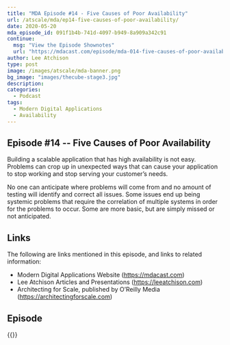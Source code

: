 ```yaml
---
title: "MDA Episode #14 - Five Causes of Poor Availability"
url: /atscale/mda/ep14-five-causes-of-poor-availability/
date: 2020-05-20
mda_episode_id: 091f1b4b-741d-4097-b949-8a909a342c91
continue:
  msg: "View the Episode Shownotes"
  url: "https://mdacast.com/episode/mda-014-five-causes-of-poor-availability"
author: Lee Atchison
type: post
image: /images/atscale/mda-banner.png
bg_image: "images/thecube-stage3.jpg"
description: 
categories:
  - Podcast
tags:
  - Modern Digital Applications
  - Availability
---
```


## Episode #14 -- Five Causes of Poor Availability

Building a scalable application that has high availability is not easy. Problems can crop up in unexpected ways that can cause your application to stop working and stop serving your customer’s needs.

No one can anticipate where problems will come from and no amount of testing will identify and correct all issues. Some issues end up being systemic problems that require the correlation of multiple systems in order for the problems to occur. Some are more basic, but are simply missed or not anticipated.

## Links

The following are links mentioned in this episode, and links to related information:

* Modern Digital Applications Website (https://mdacast.com)
* Lee Atchison Articles and Presentations (https://leeatchison.com)
* Architecting for Scale, published by O’Reilly Media (https://architectingforscale.com)

## Episode

{{<captivate>}}

